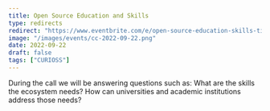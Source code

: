 ```yaml
---
title: Open Source Education and Skills
type: redirects
redirect: "https://www.eventbrite.com/e/open-source-education-skills-tickets-412746093677"
image: "/images/events/cc-2022-09-22.png"
date: 2022-09-22
draft: false
tags: ["CURIOSS"]
---
```

During the call we will be answering questions such as: What are the skills the ecosystem needs? How can universities and academic institutions address those needs?
